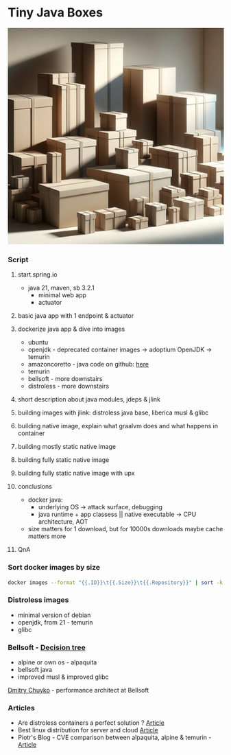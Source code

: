 # Tiny Java Boxes

![Boxes](./images/boxes.png)


### Script

1. start.spring.io
    - java 21, maven, sb 3.2.1
        - minimal web app
        - actuator
     
2. basic java app with 1 endpoint & actuator

3. dockerize java app & dive into images
      - ubuntu
      - openjdk - deprecated container images -> adoptium OpenJDK -> temurin
      - amazoncoretto - java code on github: [here](https://github.com/corretto)
      - temurin
      - bellsoft - more downstairs
      - distroless - more downstairs

4. short description about java modules, jdeps & jlink

5. building images with jlink: distroless java base, liberica musl & glibc

6. building native image, explain what graalvm does and what happens in container
7. building mostly static native image
8. building fully static native image
9. building fully static native image with upx
10. conclusions
    - docker java:
      - underlying OS -> attack surface, debugging
      - java runtime + app classess || native executable -> CPU architecture, AOT
    - size matters for 1 download, but for 10000s downloads maybe cache matters more
10. QnA

### Sort docker images by size
```bash
docker images --format "{{.ID}}\t{{.Size}}\t{{.Repository}}" | sort -k 2 -h
```

### Distroless images
- minimal version of debian
- openjdk, from 21 - temurin
- glibc

### Bellsoft - [Decision tree](https://download.bell-sw.com/static/images/how-to-choose-optimal-java-image.jpg)
- alpine or own os - alpaquita
- bellsoft java
- improved musl & improved glibc

[Dmitry Chuyko](https://twitter.com/dchuyko) - performance architect at Bellsoft

### Articles

- Are distroless containers a perfect solution ? [Article](https://bell-sw.com/blog/distroless-containers-for-security-and-size/)
- Best linux distribution for server and cloud [Article](https://bell-sw.com/announcements/2022/06/29/linux-distributions-for-server-and-cloud-overview/)
- Piotr's Blog - CVE comparison between alpaquita, alpine & temurin - [Article](https://piotrminkowski.com/2023/11/07/slim-docker-images-for-java/) 
